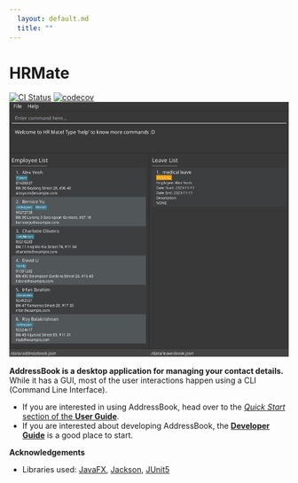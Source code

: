 ```yaml
---
  layout: default.md
  title: ""
---
```


# HRMate 

[![CI Status](https://github.com/AY2324S1-CS2103T-W11-1/tp/actions/workflows/gradle.yml/badge.svg?branch=master)](https://github.com/AY2324S1-CS2103T-W11-1/tp/actions)
[![codecov](https://codecov.io/gh/AY2324S1-CS2103T-W11-1/tp/graph/badge.svg?token=CSDML30OIC)](https://codecov.io/gh/AY2324S1-CS2103T-W11-1/tp)
![Ui](images/Ui.png)

**AddressBook is a desktop application for managing your contact details.** While it has a GUI, most of the user interactions happen using a CLI (Command Line Interface).

* If you are interested in using AddressBook, head over to the [_Quick Start_ section of the **User Guide**](UserGuide.html#quick-start).
* If you are interested about developing AddressBook, the [**Developer Guide**](DeveloperGuide.html) is a good place to start.


**Acknowledgements**

* Libraries used: [JavaFX](https://openjfx.io/), [Jackson](https://github.com/FasterXML/jackson), [JUnit5](https://github.com/junit-team/junit5)
